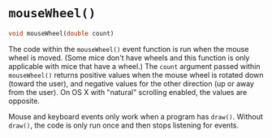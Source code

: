 # `mouseWheel()`

```dart
void mouseWheel(double count)
```

The code within the `mouseWheel()` event function is run when the mouse wheel is moved. (Some mice don't have wheels and this function is only applicable with mice that have a wheel.) The `count` argument passed within `mouseWheel()` returns positive values when the mouse wheel is rotated down (toward the user), and negative values for the other direction (up or away from the user). On OS X with "natural" scrolling enabled, the values are opposite.

Mouse and keyboard events only work when a program has `draw()`. Without `draw()`, the code is only run once and then stops listening for events.
